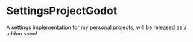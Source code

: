 # SettingsProjectGodot
A settings implementation for my personal projects, will be released as a addon soon!
